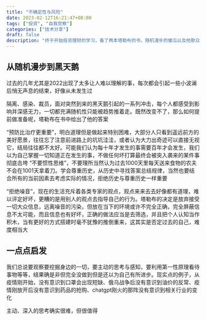 ```yaml
---
title: "不确定性与风险"
date: 2023-02-12T16:21:47+08:00
tags: ["投资", "自我觉察"]
categories: ["技术分享"]
draft: false
description: "终于开始投资理财的学习，看了两本塔勒布的书，随机漫步的傻瓜以及他那众所周知的黑天鹅"
---
```


## 从随机漫步到黑天鹅

过去的几年尤其是2022出现了太多让人难以理解的事，每次都会引起一些小波澜后悄无声息的结束，好像从未发生过

隔离、感染、裁员，面对突然到来的黑天鹅引起的一系列冲击，每个人都感受到影响并深感无力，一切都充满随机性只能被趋势推着走。既然改变不了，那么如何提前做准备呢，塔勒布在书中给出了他的答案

“预防比治疗更重要”，明白道理但是做起来特别困难，大部分人只看到遥远前方的美好愿景，往往忘了注意前进路上的坑坑洼洼，或者认为大力出奇迹可以直接无视它，结局往往都不太好。可能我们认为每十年才发生的事需要百年才会发生，我们以为自己掌握一切知道正在发生的事，不做任何坏打算最终会被突入袭来的某件事彻底击垮 “不要惯性思维”，不要理所当然认为过去1000天里每天送来食物的农夫不会在1001天拿着刀。学会尊重历史，从历史中寻找答案总结规律，当然也要结合所有的当前因素去考虑实际的情况，拒绝历史与尊重历史一样重要

“拒绝噪音”，现在的生活充斥着各类专家的观点，观点来来去去好像都有道理，难以评定好坏，更糟的是用别人的观点去指导自己的行为。塔勒布的决定是放弃接受一切大众信息，远离噪音的污染，但放在当下的环境或许不完全正确，完全屏蔽信息不太可能，而且信息也有好坏，正确的做法应当是去筛选，并且把个人认知当作积木，当有更好的方式搭建时毫不犹豫的推倒重来，这其实是否定过去的自己，难度相当大


## 一点点启发

我们总说要观察要挖掘身边的一切，要主动的思考与感知，要利用第一性原理看待事物等等，结果确是非但完全没做到但是还以为自己有所进步。现实点的例子，从疫情刚开始，没有意识到口罩会出现短缺、俄乌战争后没有意识到油价的反常、疫情刚放开后没有意识到药品的抢购、chatgpt刚火的那阵没有意识到相关行业的变化

主动、深入的思考确实很难，但很值得


